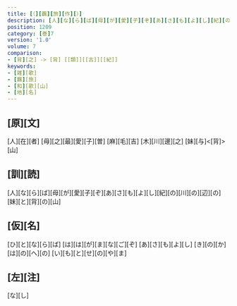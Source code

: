 ```yaml
---
title: [（][覊][旅][作][）]
description: [人][な][ら][ば][母][が][愛][子][ぞ][あ][さ][も][よ][し][紀][の][川][の][辺][の][妹][と][背][の][山]
position: 1209
category: [巻]7
version: '1.0'
volume: 7
comparison:
- [背][之] -> [背] [[類]][[古]][[紀]]
keywords:
- [雑][歌]
- [羈][旅]
- [和][歌][山]
- [地][名]
---
```


## [原][文]

[人][在][者] [母][之][最][愛][子][曽] [麻][毛][吉] [木][川][邊][之] [妹][与]<[背]>[山]

## [訓][読]

[人][な][ら][ば][母][が][愛][子][ぞ][あ][さ][も][よ][し][紀][の][川][の][辺][の][妹][と][背][の][山]

## [仮][名]

[ひ][と][な][ら][ば] [は][は][が][ま][な][ご][ぞ] [あ][さ][も][よ][し] [き][の][か][は][の][へ][の] [い][も][と][せ][の][や][ま]

## [左][注]

[な][し]
